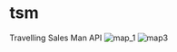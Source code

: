 # tsm
Travelling Sales Man API
![map_1](https://user-images.githubusercontent.com/52322574/169503758-3e80d8f3-5a28-4e31-9d26-10dc309ed664.jpg)
![map3](https://user-images.githubusercontent.com/52322574/169503820-be1b9138-85e3-4609-934b-0479698bf70a.jpg)
